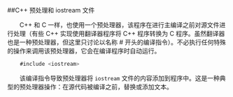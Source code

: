 ##C++ 预处理和 iostream 文件

&emsp;&emsp;C++ 和 C 一样，也使用一个预处理器，该程序在进行主编译之前对源文件进行处理（有些 C++ 实现使用翻译器程序将 C++ 程序转换为 C 程序。虽然翻译器也是一种预处理器，但这里只讨论以名称 # 开头的编译指令）。不必执行任何特殊的操作来调用该预处理器，它会在编译程序时自动运行。

```javascript
    #include <iostream>
```

&emsp;&emsp;该编译指令导致预处理器将 `iostream` 文件的内容添加到程序中。这是一种典型的预处理器操作：在源代码被编译之前，替换或添加文本。

